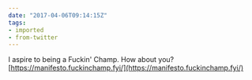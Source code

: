 ```yaml
---
date: "2017-04-06T09:14:15Z"
tags:
- imported
- from-twitter
---
```

I aspire to being a Fuckin' Champ. How about you? [https://manifesto.fuckinchamp.fyi/](https://manifesto.fuckinchamp.fyi/)
